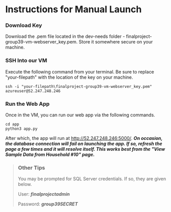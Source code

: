 # Instructions for Manual Launch

### Download Key

Download the .pem file located in the dev-needs folder - finalproject-group39-vm-webserver_key.pem. Store it somewhere
secure on your machine.

### SSH Into our VM

Execute the following command from your terminal. Be sure to replace "your-filepath" with the location of the key on your
machine.

```
ssh -i "your-filepath\finalproject-group39-vm-webserver_key.pem" azureuser@52.247.248.246
```

### Run the Web App

Once in the VM, you can run our web app via the following commands.

```
cd app
python3 app.py
```

After which, the app will run at http://52.247.248.246:5000/. ***On occasion, the database connection will fail on launching
the app. If so, refresh the page a few times and it will resolve itself. This works best from the "View Sample Data from Household #10"
page.***

> ### Other Tips
> 
> You may be prompted for SQL Server credentials. If so, they are given below.
> 
> User: ***finalprojectadmin***
> 
> Password: ***group39SECRET***
